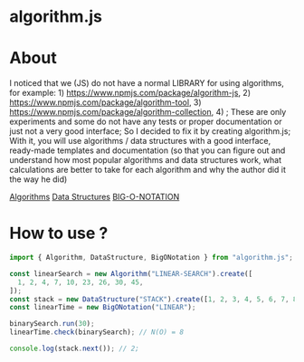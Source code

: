# algorithm.js

# About

I noticed that we (JS) do not have a normal LIBRARY for using algorithms, for example: 1) https://www.npmjs.com/package/algorithm-js, 2) https://www.npmjs.com/package/algorithm-tool, 3) https://www.npmjs.com/package/algorithm-collection, 4) ; These are only experiments and some do not have any tests or proper documentation or just not a very good interface; So I decided to fix it by creating algorithm.js; With it, you will use algorithms / data structures with a good interface, ready-made templates and documentation (so that you can figure out and understand how most popular algorithms and data structures work, what calculations are better to take for each algorithm and why the author did it the way he did)

[Algorithms](https://github.com/Arkady-Skvortsov/value-object.js/blob/main/VALUE-OBJECT.md)
[Data Structures](https://github.com/Arkady-Skvortsov/value-object.js/blob/main/VALUE-OBJECT.md)
[BIG-O-NOTATION](https://github.com/Arkady-Skvortsov/value-object.js/blob/main/VALUE-OBJECT.md)

# How to use ?

```ts
import { Algorithm, DataStructure, BigONotation } from "algorithm.js";

const linearSearch = new Algorithm("LINEAR-SEARCH").create([
  1, 2, 4, 7, 10, 23, 26, 30, 45,
]);
const stack = new DataStructure("STACK").create([1, 2, 3, 4, 5, 6, 7, 8]);
const linearTime = new BigONotation("LINEAR");

binarySearch.run(30);
linearTime.check(binarySearch); // N(O) = 8

console.log(stack.next()); // 2;
```
